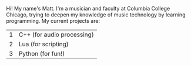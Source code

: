 Hi! My name's Matt. I'm a musician and faculty at Columbia College Chicago, trying to deepen my knowledge of music technology by learning programming. My current projects are:

|      |   |
|-----:|-----------|
|     1| C++ (for audio processing)|
|     2| Lua (for scripting)    |
|     3| Python (for fun!)       |
